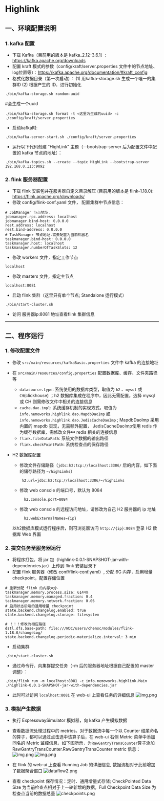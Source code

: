 # Highlink

## 一、环境配置说明

### 1. kafka 配置
- 下载 Kafka（目前用的版本是 kafka_2.12-3.6.1）: https://kafka.apache.org/downloads
- 配置 kraft 模式的参数（config/kraft/server.properties 文件中的节点地址、log位置等）：https://kafka.apache.org/documentation/#kraft_config
- 格式化数据目录（第一次启动）： (1) 用kafka-storage.sh 生成一个唯一的集群ID (2) 根据产生的 ID，进行初始化
```
./bin/kafka-storage.sh random-uuid
```
 #会生成一个uuid
```
./bin/kafka-storage.sh format -t <这里为生成的uuid> -c ./config/kraft/server.properties
```
- 启动kafka时: 
```
./bin/kafka-server-start.sh ./config/kraft/server.properties
```
- 运行以下代码创建 “HighLink” 主题（--bootstrap-server 后为配置文件中配置的 kafka 节点的地址）：
```
./bin/kafka-topics.sh --create --topic HighLink --bootstrap-server 192.168.0.113:9092 
```

### 2. flink 服务器配置
- 下载 flink 安装包并在服务器自定义目录解压 (目前用的版本是 flink-1.18.0): https://flink.apache.org/downloads/
- 修改 config/flink-conf.yaml 文件， 配置集群中节点信息：
```
# JobManager 节点地址.
jobmanager.rpc.address: localhost
jobmanager.bind-host: 0.0.0.0
rest.address: localhost
rest.bind-address: 0.0.0.0
# TaskManager 节点地址.需要配置为当前机器名
taskmanager.bind-host: 0.0.0.0
taskmanager.host: localhost
taskmanager.numberOfTaskSlots: 12
```
- 修改 workers 文件，指定工作节点
```agsl
localhost
```
- 修改 masters 文件，指定主节点
```agsl
localhost:8081
```
- 启动 flink 集群（这里只有单个节点; Standalone 运行模式）
```
./bin/start-cluster.sh 
```
- 访问 服务器ip:8081 地址查看flink 集群信息

------





## 二、程序运行
### 1. 修改配置文件

* 修改 `src/main/resources/kafkaBasic.properties` 文件中 kafka 的连接地址
* 在 `src/main/resources/config.properties` 配置数据库、缓存、文件夹路径等
  * `datasource.type`:  系统使用的数据库类型，取值为 `h2` 、`mysql` 或 `CH`(clickhouse) ；h2 数据库集成在程序中，因此无需配置，选择 mysql 或 CH 则需修改文件中相关的连接信息
  * `cache.dao.impl`: 系统缓存机制的实现方式，取值为 `info.nemoworks.highlink.dao.MapdbDaoImp` 或 `info.nemoworks.highlink.dao.JedisCacheDaoImp` ; MapdbDaoImp 采用内置的 mapdb 实现，无需额外配置， JedisCacheDaoImp使用 redis 作为缓存数据库，需修改文件中 redis 相关的连接信息
  * `flink.fileDataPath`: 系统文件数据的输出路径
  * `flink.checkPointPath`:  系统检查点的保存路径

* H2 数据库配置
  * 修改文件存储路径（`jdbc:h2:tcp://localhost:3306/` 后的内容，如下面的储存路径为 `~/highLinks`）
    ```properties
     h2.url=jdbc:h2:tcp://localhost:3306/~/highLinks
    ```
  - 修改 web console 的端口号，默认为 8084
    ```properties
      h2.console.port=8084
    ```
  - 修改 web console 的远程访问地址，请修改为自己 H2 服务器的 ip 地址
    ```properties
      h2.webExternalNames={ip}
    ```
  以h2数据库模式运行程序后，则可浏览器访问 `http://{ip}:8084` 登录 H2 数据库 Web 界面

### 2. 提交任务至服务器运行

- 将程序打包，将 jar 包（highlink-0.0.1-SNAPSHOT-jar-with-dependencies.jar）上传到 flink 安装目录下
- 配置 flink 服务器（修改 conf/flink-conf.yaml）, 分配 6G 内存，启用增量 checkpoint，配置存储位置
```agsl
# 重新分配 flink 的内存大小
taskmanager.memory.process.size: 6144m
taskmanager.memory.managed.fraction: 0.4
taskmanager.memory.network.fraction: 0.05
# 启用状态后端的通用增量 checkpoint
state.backend.changelog.enabled: true
state.backend.changelog.storage: filesystem

# ！！！修改为相应路径
dstl.dfs.base-path: file:///WDC/users/chensc/modules/flink-1.18.0/changeLog/
state.backend.changelog.periodic-materialize.interval: 3 min

```
- 启动集群
```
./bin/start-cluster.sh
```
- 通过命令行，向集群提交任务（-m 后的服务器地址根据自己配置的 master 调整）：
```
./bin/flink run -m localhost:8081 -c info.nemoworks.highlink.Main ./highlink-0.0.1-SNAPSHOT-jar-with-dependencies.jar
```
- 此时可以访问 `localhost:8081` 在 web-ui 上查看任务的详细信息 
  ![img.png](src/main/resources/static/runningJob.png)



### 3. 模拟产生数据

* 执行 ExpresswaySimulator 模拟器，向 kafka 产生模拟数据

- 查看数据流处理过程中的 metrics。对于数据流中每一个以 Counter 结尾命名的算子，都可以通过点击选中该算子后，在 web-ui 右侧 Metric 菜单中添加同名的 Metric 监控信息，如下图所示，为`RawGantryTransCounter`算子添加 RawGantryTransCounter.RawGantryTransCounter metric 信息：
  ![img.png](src/main/resources/static/counterMetrics.png)
  ![img.png](src/main/resources/static/counterMetrics2.png)

- 在 flink 的 web-ui 上查看 Running Job 的详细信息, 数据流相对于此前增加了数据聚合窗口
  ![dataflow2.png](src%2Fmain%2Fresources%2Fstatic%2Fdataflow2.png)

- 查看 checkpoint 保存情况：定时、通用增量式存储; CheckPointed Data Size 为当前检查点相对于上一轮新增的数据，Full Checkpoint Data Size 为检查点当前的数据总量
  ![checkpoints.png](src%2Fmain%2Fresources%2Fstatic%2Fcheckpoints.png)


